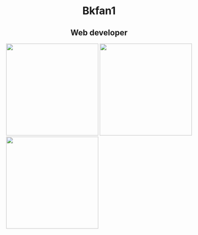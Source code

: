 <h1 align="center">Bkfan1</h1>
<h2 align="center" >Web developer</h2>

<div style="display: flex; flex-direction: column;">
    <div>
        <img width="250px" height="250px" src="https://lh3.googleusercontent.com/proxy/Lit7wlZ4KCxlAAfU1gfeR5sRTTXhjD-nPY0yooMOKXaaclsRwpZgH-aQLNbeaw-T1fI-uR2j3X9CIZ98GaHvys3z3-df_2wb4xiDF2JuqO3kzeYWH2ch3SDPXtAyeXoK2Otmmzttkh1XhQyya6iohqVww7bXLq_GrwGnWI0bsc905idnpH4" alt="">
        <img width="250px" height="250px" src="https://kariselovuo.pro/ksprov1/wp-content/uploads/2018/02/css-logo.png" alt="">
        <img width="250px" height="250px" src="https://www.mozillaphilippines.org/wp-content/uploads/2016/06/javascript-logo.jpg" alt="">
    </div>
    
</div>
